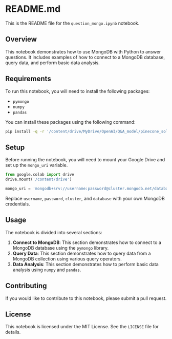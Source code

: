 # README.md

This is the README file for the `question_mongo.ipynb` notebook.

## Overview

This notebook demonstrates how to use MongoDB with Python to answer questions. It includes examples of how to connect to a MongoDB database, query data, and perform basic data analysis.

## Requirements

To run this notebook, you will need to install the following packages:

- `pymongo`
- `numpy`
- `pandas`

You can install these packages using the following command:

```bash
pip install -q -r '/content/drive/MyDrive/OpenAI/Q&A_model/pinecone_solve/requirements.txt'
```

## Setup

Before running the notebook, you will need to mount your Google Drive and set up the `mongo_uri` variable.

```python
from google.colab import drive
drive.mount('/content/drive')

mongo_uri = 'mongodb+srv://username:password@cluster.mongodb.net/database?retryWrites=true&w=majority'
```

Replace `username`, `password`, `cluster`, and `database` with your own MongoDB credentials.

## Usage

The notebook is divided into several sections:

1. **Connect to MongoDB**: This section demonstrates how to connect to a MongoDB database using the `pymongo` library.
2. **Query Data**: This section demonstrates how to query data from a MongoDB collection using various query operators.
3. **Data Analysis**: This section demonstrates how to perform basic data analysis using `numpy` and `pandas`.

## Contributing

If you would like to contribute to this notebook, please submit a pull request.

## License

This notebook is licensed under the MIT License. See the `LICENSE` file for details.
